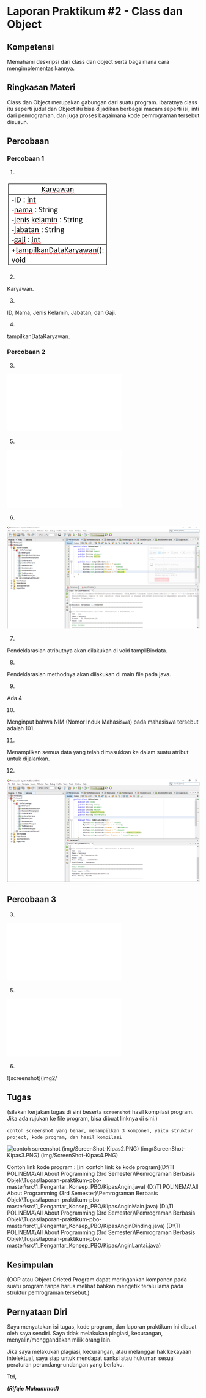 # Laporan Praktikum #2 - Class dan Object

## Kompetensi

Memahami deskripsi dari class dan object serta bagaimana cara mengimplementasikannya.

## Ringkasan Materi

Class dan Object merupakan gabungan dari suatu program. Ibaratnya class itu seperti judul dan Object itu bisa dijadikan berbagai macam seperti isi, inti dari pemrograman, dan juga proses bagaimana kode pemrograman tersebut disusun.

## Percobaan

### Percobaan 1

1.
![screenshot](img2/Percobaan1-Nomor1.PNG)

2.
Karyawan.

3.
ID, Nama, Jenis Kelamin, Jabatan, dan Gaji.

4.
tampilkanDataKaryawan.

### Percobaan 2

3.
![link ke kode program](../../src/2_Class_dan_Object/Mahasiswa.java)

5.
![link ke kode program](../../src/2_Class_dan_Object/TestMahasiswa.java)

6.
![screenshot](img2/Percobaan2-Nomor6.PNG)

7.
Pendeklarasian atributnya akan dilakukan di void tampilBiodata.

8.
Pendeklarasian methodnya akan dilakukan di main file pada java.

9.
Ada 4

10.
Menginput bahwa NIM (Nomor Induk Mahasiswa) pada mahasiswa tersebut adalah 101.

11.
Menampilkan semua data yang telah dimasukkan ke dalam suatu atribut untuk dijalankan.

12.
![screenshot](img2/Percobaan2-Nomor12.PNG)


## Percobaan 3
3.
![link ke kode program](../../src/2_Class_dan_Object/Barang.java)

5.
![link ke kode program](../../src/2_Class_dan_Object/TestBarang.java)

6.
![screenshot](img2/


## Tugas

(silakan kerjakan tugas di sini beserta `screenshot` hasil kompilasi program. Jika ada rujukan ke file program, bisa dibuat linknya di sini.)

`contoh screenshot yang benar, menampilkan 3 komponen, yaitu struktur project, kode program, dan hasil kompilasi`

![contoh screenshot](img/ScreenShot-Kipas1.PNG)
(img/ScreenShot-Kipas2.PNG)
(img/ScreenShot-Kipas3.PNG)
(img/ScreenShot-Kipas4.PNG)

Contoh link kode program : [ini contoh link ke kode program](D:\TI POLINEMA\All About Programming (3rd Semester)\Pemrograman Berbasis Objek\Tugas\laporan-praktikum-pbo-master\src\1_Pengantar_Konsep_PBO/KipasAngin.java)
(D:\TI POLINEMA\All About Programming (3rd Semester)\Pemrograman Berbasis Objek\Tugas\laporan-praktikum-pbo-master\src\1_Pengantar_Konsep_PBO/KipasAnginMain.java)
(D:\TI POLINEMA\All About Programming (3rd Semester)\Pemrograman Berbasis Objek\Tugas\laporan-praktikum-pbo-master\src\1_Pengantar_Konsep_PBO/KipasAnginDinding.java)
(D:\TI POLINEMA\All About Programming (3rd Semester)\Pemrograman Berbasis Objek\Tugas\laporan-praktikum-pbo-master\src\1_Pengantar_Konsep_PBO/KipasAnginLantai.java)
## Kesimpulan

(OOP atau Object Orieted Program dapat meringankan komponen pada suatu program tanpa harus melihat bahkan mengetik teralu lama pada struktur pemrograman tersebut.)

## Pernyataan Diri

Saya menyatakan isi tugas, kode program, dan laporan praktikum ini dibuat oleh saya sendiri. Saya tidak melakukan plagiasi, kecurangan, menyalin/menggandakan milik orang lain.

Jika saya melakukan plagiasi, kecurangan, atau melanggar hak kekayaan intelektual, saya siap untuk mendapat sanksi atau hukuman sesuai peraturan perundang-undangan yang berlaku.

Ttd,

***(Rifqie Muhammad)***
